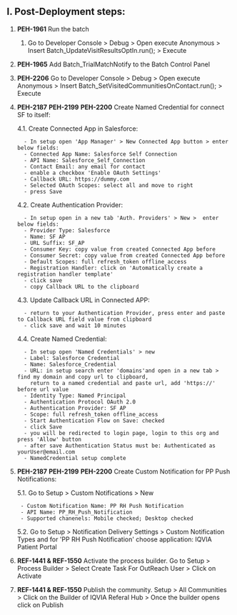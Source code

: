 ## I. Post-Deployment steps:

1. **PEH-1961** Run the batch
    1. Go to Developer Console > Debug > Open execute Anonymous > Insert Batch_UpdateVisitResultsOptIn.run(); > Execute
    
2. **PEH-1965** Add Batch_TrialMatchNotify to the Batch Control Panel

3. **PEH-2206** Go to Developer Console > Debug > Open execute Anonymous > Insert Batch_SetVisitedCommunitiesOnContact.run(); > Execute
   
4. **PEH-2187** **PEH-2199** **PEH-2200** Create Named Credential for connect SF to itself:

    4.1. Create Connected App in Salesforce:
    
         - In setup open 'App Manager' > New Connected App button > enter below fields:
         - Connected App Name: Salesforce Self Connection
         - API Name: Salesforce_Self_Connection
         - Contact Email: any email for contact
         - enable a checkbox 'Enable OAuth Settings'
         - Callback URL: https://dummy.com
         - Selected OAuth Scopes: select all and move to right
         - press Save
    
    4.2. Create Authentication Provider:
    
         - In setup open in a new tab 'Auth. Providers' > New >  enter below fields:
         - Provider Type: Salesforce
         - Name: SF AP
         - URL Suffix: SF_AP
         - Consumer Key: copy value from created Connected App before
         - Consumer Secret: copy value from created Connected App before
         - Default Scopes: full refresh_token offline_access
         - Registration Handler: click on 'Automatically create a registration handler template'
         - click save
         - copy Callback URL to the clipboard 
    
    4.3. Update Callback URL in Connected APP:
    
         - return to your Authentication Provider, press enter and paste to Callback URL field value from clipboard
         - click save and wait 10 minutes
    
    4.4. Create Named Credential:
    
         - In setup open 'Named Credentials' > new
         - Label: Salesforce Credential
         - Name: Salesforce_Credential
         - URL: in setup search enter 'domains'and open in a new tab > find my domain and copy url to clipboard, 
           return to a named credential and paste url, add 'https://' before url value
         - Identity Type: Named Principal
         - Authentication Protocol OAuth 2.0
         - Authentication Provider: SF AP
         - Scope: full refresh_token offline_access
         - Start Authentication Flow on Save: checked
         - click Save
         - you will be redirected to login page, login to this org and press 'Allow' button
         - after save Authentication Status must be: Authenticated as yourUser@email.com 
         - NamedCredential setup complete

5. **PEH-2187** **PEH-2199** **PEH-2200** Create Custom Notification for PP Push Notifications:

    5.1. Go to Setup > Custom Notifications > New 
    
        - Custom Notification Name: PP RH Push Notification
        - API Name: PP_RH_Push_Notification
        - Supported chanenels: Mobile checked; Desktop checked
    
    5.2. Go to Setup > Notification Delivery Settings > Custom Notification Types and for 'PP RH Push Notification' choose application: IQVIA Patient Portal

6. **REF-1441 & REF-1550** Activate the process builder. Go to Setup > Process Builder > Select Create Task For OutReach User > Click on Activate

7. **REF-1441 & REF-1550** Publish the community. Setup > All Communities > Click on the Builder of IQVIA Referal Hub > Once the builder opens click on Publish
